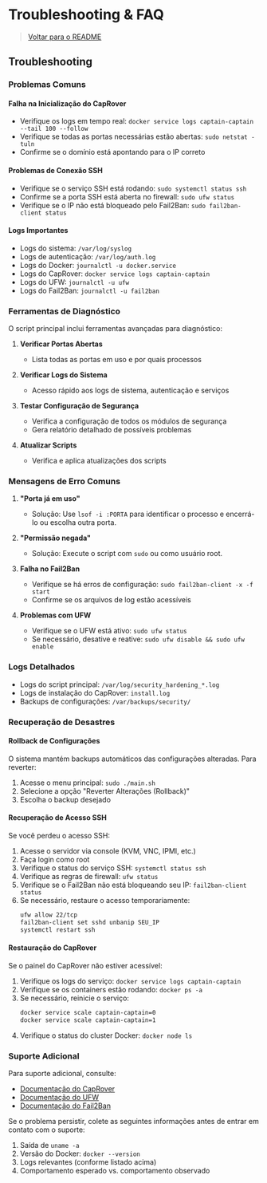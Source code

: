 # Troubleshooting & FAQ

> [Voltar para o README](../README.md)

## Troubleshooting

### Problemas Comuns

#### Falha na Inicialização do CapRover
- Verifique os logs em tempo real: `docker service logs captain-captain --tail 100 --follow`
- Verifique se todas as portas necessárias estão abertas: `sudo netstat -tuln`
- Confirme se o domínio está apontando para o IP correto

#### Problemas de Conexão SSH
- Verifique se o serviço SSH está rodando: `sudo systemctl status ssh`
- Confirme se a porta SSH está aberta no firewall: `sudo ufw status`
- Verifique se o IP não está bloqueado pelo Fail2Ban: `sudo fail2ban-client status`

#### Logs Importantes
- Logs do sistema: `/var/log/syslog`
- Logs de autenticação: `/var/log/auth.log`
- Logs do Docker: `journalctl -u docker.service`
- Logs do CapRover: `docker service logs captain-captain`
- Logs do UFW: `journalctl -u ufw`
- Logs do Fail2Ban: `journalctl -u fail2ban`

### Ferramentas de Diagnóstico

O script principal inclui ferramentas avançadas para diagnóstico:

1. **Verificar Portas Abertas**
   - Lista todas as portas em uso e por quais processos

2. **Verificar Logs do Sistema**
   - Acesso rápido aos logs de sistema, autenticação e serviços

3. **Testar Configuração de Segurança**
   - Verifica a configuração de todos os módulos de segurança
   - Gera relatório detalhado de possíveis problemas

4. **Atualizar Scripts**
   - Verifica e aplica atualizações dos scripts

### Mensagens de Erro Comuns

1. **"Porta já em uso"**
   - Solução: Use `lsof -i :PORTA` para identificar o processo e encerrá-lo ou escolha outra porta.

2. **"Permissão negada"**
   - Solução: Execute o script com `sudo` ou como usuário root.

3. **Falha no Fail2Ban**
   - Verifique se há erros de configuração: `sudo fail2ban-client -x -f start`
   - Confirme se os arquivos de log estão acessíveis

4. **Problemas com UFW**
   - Verifique se o UFW está ativo: `sudo ufw status`
   - Se necessário, desative e reative: `sudo ufw disable && sudo ufw enable`

### Logs Detalhados
- Logs do script principal: `/var/log/security_hardening_*.log`
- Logs de instalação do CapRover: `install.log`
- Backups de configurações: `/var/backups/security/`

### Recuperação de Desastres

#### Rollback de Configurações
O sistema mantém backups automáticos das configurações alteradas. Para reverter:

1. Acesse o menu principal: `sudo ./main.sh`
2. Selecione a opção "Reverter Alterações (Rollback)"
3. Escolha o backup desejado

#### Recuperação de Acesso SSH
Se você perdeu o acesso SSH:

1. Acesse o servidor via console (KVM, VNC, IPMI, etc.)
2. Faça login como root
3. Verifique o status do serviço SSH: `systemctl status ssh`
4. Verifique as regras de firewall: `ufw status`
5. Verifique se o Fail2Ban não está bloqueando seu IP: `fail2ban-client status`
6. Se necessário, restaure o acesso temporariamente:
   ```bash
   ufw allow 22/tcp
   fail2ban-client set sshd unbanip SEU_IP
   systemctl restart ssh
   ```

#### Restauração do CapRover
Se o painel do CapRover não estiver acessível:

1. Verifique os logs do serviço: `docker service logs captain-captain`
2. Verifique se os containers estão rodando: `docker ps -a`
3. Se necessário, reinicie o serviço:
   ```bash
   docker service scale captain-captain=0
   docker service scale captain-captain=1
   ```
4. Verifique o status do cluster Docker: `docker node ls`

### Suporte Adicional

Para suporte adicional, consulte:
- [Documentação do CapRover](https://caprover.com/docs/)
- [Documentação do UFW](https://help.ubuntu.com/community/UFW)
- [Documentação do Fail2Ban](https://www.fail2ban.org/wiki/index.php/Main_Page)

Se o problema persistir, colete as seguintes informações antes de entrar em contato com o suporte:
1. Saída de `uname -a`
2. Versão do Docker: `docker --version`
3. Logs relevantes (conforme listado acima)
4. Comportamento esperado vs. comportamento observado
